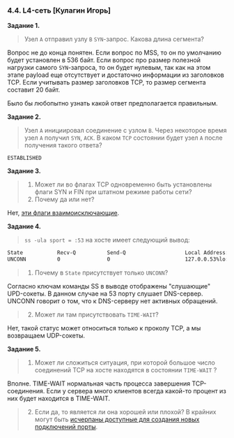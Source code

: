 ### 4.4. L4-сеть [Кулагин Игорь]
**Задание 1.**
>Узел ```А``` отправил узлу ```В``` ```SYN```-запрос.
>Какова длина сегмента?

Вопрос не до конца понятен.
Если вопрос по MSS, то он по умолчанию будет установлен в 536 байт.
Если вопрос про размер полезной нагрузки самого ```SYN```-запроса, то он будет нулевым, так как на этом этапе payload еще отсутствует и достаточно информации из заголовков TCP. Если учитывать размер заголовков TCP, то размер сегмента составит 20 байт.

Было бы любопытно узнать какой ответ предполагается правильным.

**Задание 2.**
>Узел ```А``` инициировал соединение с узлом ```В```.
>Через некоторое время узел ```А``` получил ```SYN```, ```ACK```.
>В каком ```TCP``` состоянии будет узел ```А``` после получения такого ответа?

```ESTABLISHED```

**Задание 3.**
>1. Может ли во флагах TCP одновременно быть установлены флаги SYN и FIN при штатном режиме работы сети?
>2. Почему да или нет?

Нет, [эти флаги взаимоисключающие](https://www.juniper.net/documentation/us/en/software/junos/transport-ip/topics/topic-map/tcp-configure-features.html#:~:text=Both%20the%20SYN%20and%20FIN%20control%20flags%20are%20not%20normally,to%20finish%20a%20TCP%20connection).


**Задание 4.**
>```ss -ula sport = :53``` на хосте имеет следующий вывод:
```bash
State           Recv-Q          Send-Q                   Local Address:Port                     Peer Address:Port          Process
UNCONN          0               0                        127.0.0.53%lo:domain                        0.0.0.0:*
```
>1. Почему в `State` присутствует только `UNCONN`?

Согласно ключам команды SS в выводе отображены "слушающие" UPD-сокеты. В данном случае на 53 порту слушает DNS-сервер. UNCONN говорит о том, что к DNS-серверу нет активных обращений.  

>2. Может ли там присутствовать `TIME-WAIT`?

Нет, такой статус может относиться только к проколу TCP, а мы возвращаем UDP-сокеты.


**Задание 5.**
>1. Может ли сложиться ситуация, при которой большое число соединений TCP на хосте находятся в состоянии `TIME-WAIT`  ?

Вполне. TIME-WAIT нормальная часть процесса завершения TCP-соединения. Если у сервера много клиентов всегда какой-то процент из них будет находится в TIME-WAIT. 

>2. Если да, то является ли она хорошей или плохой?
В крайних могут быть [исчерпаны доступные для создания новых подключений порты](https://docs.appdynamics.com/appd/21.x/21.5/en/infrastructure-visibility/network-visibility/workflows-and-example-use-cases/tcp-port-exhaustion-example-use-case#:~:text=A%20TCP%20socket%20is%20a,for%20use%20by%20another%20application.).